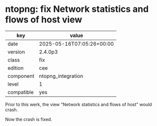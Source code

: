 [//]: # (werk v2)
# ntopng: fix Network statistics and flows of host view

key        | value
---------- | ---
date       | 2025-05-16T07:05:26+00:00
version    | 2.4.0p3
class      | fix
edition    | cee
component  | ntopng_integration
level      | 1
compatible | yes

Prior to this werk, the view "Network statistics and flows of host" would crash.

Now the crash is fixed.
